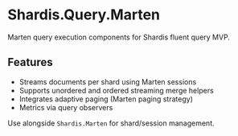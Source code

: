 # Shardis.Query.Marten

Marten query execution components for Shardis fluent query MVP.

## Features

- Streams documents per shard using Marten sessions
- Supports unordered and ordered streaming merge helpers
- Integrates adaptive paging (Marten paging strategy)
- Metrics via query observers

Use alongside `Shardis.Marten` for shard/session management.
